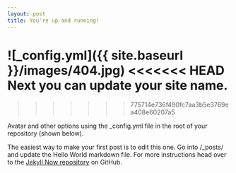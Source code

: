 ```yaml
---
layout: post
title: You're up and running!
---
```




![_config.yml]({{ site.baseurl }}/images/404.jpg)
<<<<<<< HEAD
Next you can update your site name.
=======
>>>>>>> 775714e736f490fc7aa3b5e3769ea408e60207a5

 Avatar and other options using the _config.yml file in the root of your repository (shown below).

The easiest way to make your first post is to edit this one. Go into /_posts/ and update the Hello World markdown file. For more instructions head over to the [Jekyll Now repository](https://github.com/barryclark/jekyll-now) on GitHub.
